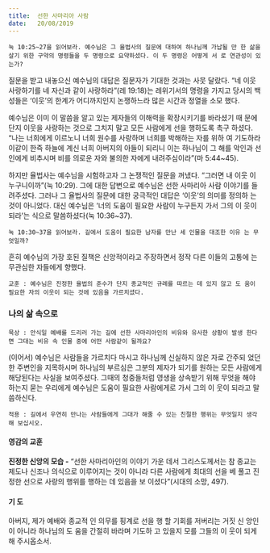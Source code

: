 ```yaml
---
title:  선한 사마리아 사람
date:   20/08/2019
---
```


`눅 10:25~27을 읽어보라. 예수님은 그 율법사의 질문에 대하여 하나님께 가납될 만
한 삶을 살기 위한 구약의 명령들을 두 명령으로 요약하셨다. 이 두 명령은 어떻게 서
로 연관성이 있는가?`

질문을 받고 내놓으신 예수님의 대답은 질문자가 기대한 것과는 사뭇 달랐다. “네
이웃 사랑하기를 네 자신과 같이 사랑하라”(레 19:18)는 레위기서의 명령을 가지고
당시의 백성들은 ‘이웃’의 한계가 어디까지인지 논쟁하느라 많은 시간과 정열을 소모
했다.

예수님은 이미 이 말씀을 알고 있는 제자들의 이해력을 확장시키기를 바라셨기 때
문에 단지 이웃을 사랑하는 것으로 그치지 말고 모든 사람에게 선을 행하도록 촉구
하셨다. “나는 너희에게 이르노니 너희 원수를 사랑하며 너희를 박해하는 자를 위하
여 기도하라 이같이 한즉 하늘에 계신 너희 아버지의 아들이 되리니 이는 하나님이
그 해를 악인과 선인에게 비추시며 비를 의로운 자와 불의한 자에게 내려주심이라”(마
5:44~45).

하지만 율법사는 예수님을 시험하고자 그 논쟁적인 질문을 꺼냈다. “그러면 내 이웃
이 누구니이까”(눅 10:29). 그에 대한 답변으로 예수님은 선한 사마리아 사람 이야기를
들려주셨다. 그러나 그 율법사의 질문에 대한 궁극적인 대답은 ‘이웃’의 의미를 정의하
는 것이 아니었다. 대신 예수님은 ‘너의 도움이 필요한 사람이 누구든지 가서 그의 이
웃이 되라’는 식으로 말씀하셨다(눅 10:36~37).

`눅 10:30~37을 읽어보라. 길에서 도움이 필요한 남자를 만난 세 인물을 대조한 이유
는 무엇일까?`

흔히 예수님의 가장 호된 질책은 신앙적이라고 주장하면서 정작 다른 이들의 고통에
는 무관심한 자들에게 향했다.

`교훈 : 예수님은 진정한 율법의 준수가 단지 종교적인 규례를 따르는 데 있지 않고 도
움이 필요한 자의 이웃이 되는 것에 있음을 가르치셨다.`

### 나의 삶 속으로

`묵상 : 안식일 예배를 드리러 가는 길에 선한 사마리아인의 비유와 유사한 상황이 발생
한다면 그대는 비유 속 인물 중에 어떤 사람같이 될까요?`

(이어서) 예수님은 사람들을 가르치다 마시고 하나님께 신실하지 않은 자로 간주되
었던 한 주변인을 지목하시며 하나님의 부르심은 그분의 제자가 되기를 원하는 모든
사람에게 해당된다는 사실을 보여주셨다. 그때의 청중들처럼 영생을 상속받기 위해
무엇을 해야 하는지 묻는 우리에게 예수님은 도움이 필요한 사람에게로 가서 그의 이
웃이 되라고 말씀하신다.

`적용 : 길에서 우연히 만나는 사람들에게 그대가 해줄 수 있는 친절한 행위는 무엇일지
생각해 보십시오.`

#### 영감의 교훈

**진정한 신앙의 모습 -** “선한 사마리아인의 이야기 가운
데서 그리스도께서는 참 종교는 제도나 신조나 의식으로
이루어지는 것이 아니라 다른 사람에게 최대의 선을 베
풀고 진정한 선으로 사랑의 행위를 행하는 데 있음을 보
이셨다”(시대의 소망, 497).

#### 기 도

아버지, 제가 예배와 종교적
인 의무를 핑계로 선을 행
할 기회를 저버리는 거짓 신
앙인이 아니라 하나님의 도
움을 간절히 바라며 기도하
고 있을지 모를 그들의 이
웃이 되게 해 주시옵소서.